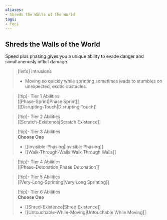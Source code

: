 ```yaml
---
aliases:
- Shreds the Walls of the World
tags:
- Foci
---
```


  
## Shreds the Walls of the World  
Speed plus phasing gives you a unique ability to evade danger and simultaneously inflict damage.  

>[!info] Intrusions  
>- Moving so quickly while sprinting sometimes leads to stumbles on unexpected, exotic obstacles.  


>[!tip]- Tier 1 Abilities  
> [[Phase-Sprint|Phase Sprint]]  
> [[Disrupting-Touch|Disrupting Touch]]  


>[!tip]- Tier 2 Abilities  
> [[Scratch-Existence|Scratch Existence]]  


>[!tip]- Tier 3 Abilities  
> **Choose One**  
>- [[Invisible-Phasing|Invisible Phasing]]  
>- [[Walk-Through-Walls|Walk Through Walls]]  


>[!tip]- Tier 4 Abilities  
> [[Phase-Detonation|Phase Detonation]]  


>[!tip]- Tier 5 Abilities  
> [[Very-Long-Sprinting|Very Long Sprinting]]  


>[!tip]- Tier 6 Abilities  
> **Choose One**  
>- [[Shred-Existence|Shred Existence]]  
>- [[Untouchable-While-Moving|Untouchable While Moving]]